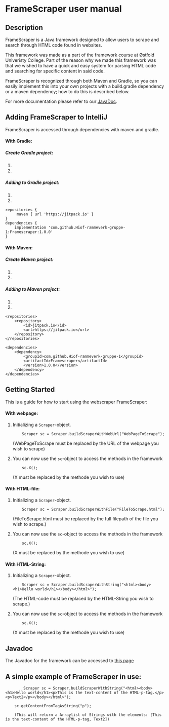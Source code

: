 # FrameScraper user manual

## Description
FrameScraper is a Java framework designed to allow users to scrape and search through HTML code found in websites.

This framework was made as a part of the framework course at Østfold Univeristy College. Part of the reason why we made this framework was that we wished to have a quick and easy system for parsing HTML code and searching for specific content in said code.

FrameScraper is recognized through both Maven and Gradle, so you can easily implement this into your own projects with a build.gradle dependency or a maven dependency; how to do this is described below.

For more documentation please refer to our [JavaDoc](https://javadoc.jitpack.io/com/github/Hiof-rammeverk-gruppe-1/Framescraper/1.0.0/javadoc/).


## Adding FrameScraper to IntelliJ

FrameScraper is accessed through dependencies with maven and gradle.

#### With Gradle:
##### Create Gradle project:
1.
2.
##### Adding to Gradle project:
1.
2.

```
repositories {
	 maven { url 'https://jitpack.io' }
}
dependencies {
	implementation 'com.github.Hiof-rammeverk-gruppe-1:Framescraper:1.0.0' 
}
```

#### With Maven:
##### Create Maven project:
1.
2.
##### Adding to Maven project:
1.
2.


```
<repositories>
	<repository>
		<id>jitpack.io</id>
		<url>https://jitpack.io</url>
	</repository>
</repositories>

<dependencies>
	<dependency>
		<groupId>com.github.Hiof-rammeverk-gruppe-1</groupId>
		<artifactId>Framescraper</artifactId>
		<version>1.0.0</version>
	</dependency>
</dependencies>
```


## Getting Started

This is a guide for how to start using the webscraper FrameScraper:

#### With webpage:

1. Initializing a `Scraper`-object.
     ```
         Scraper sc = Scraper.buildScraperWithWebUrl("WebPageToScrape");
     ```
     (WebPageToScrape must be replaced by the URL of the webpage you wish to scrape)


2. You can now use the `sc`-object to access the methods in the framework
     ```
         sc.X();
     ```
     (X must be replaced by the methode you wish to use)



#### With HTML-file:

1. Initializing a `Scraper`-object.
     ```
         Scraper sc = Scraper.buildScraperWithFile("FileToScrape.html");
     ```
     (FileToScrape.html must be replaced by the full filepath of the file you wish to scrape.)


2. You can now use the `sc`-object to access the methods in the framework
     ```
         sc.X();
     ```
     (X must be replaced by the methode you wish to use)



#### With HTML-String:

1. Initializing a `Scraper`-object.
     ```
         Scraper sc = Scraper.buildScraperWithString("<html><body><h1>Hello world</h1></body></html>");
     ```
     (The HTML-code must be replaced by the HTML-String you wish to scrape.)


2. You can now use the `sc`-object to access the methods in the framework
     ```
         sc.X();
     ```
     (X must be replaced by the methode you wish to use)



## Javadoc
The Javadoc for the framework can be accessed to [this page](https://javadoc.jitpack.io/com/github/Hiof-rammeverk-gruppe-1/Framescraper/1.0.0/javadoc/)



## A simple example of FrameScraper in use:
```
        Scraper sc = Scraper.buildScraperWithString("<html><body><h1>Hello world</h1><p>This is the text-content of the HTML-p-tag.</p><p>Text2</p></body></html>");

	sc.getContentFromTagAsString("p");

	(This will return a Arraylist of Strings with the elements: [This is the text-content of the HTML-p-tag, Text2])
	
```
